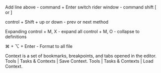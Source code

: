 
Add line above - command + Enter
switch rider window - command shift [ or ]

control + Shift + up or down - prev or next method

Expanding
control + M, X - expand all
control + M, O - collapse to definitions

⌘ + ⌥ + Enter - Format to all file

Context is a set of bookmarks, breakpoints, and tabs opened in the editor.
Tools | Tasks & Contexts | Save Context.
Tools | Tasks & Contexts | Load Context.


